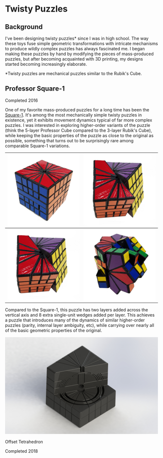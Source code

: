 # Twisty Puzzles

## Background

I've been designing twisty puzzles* since I was in high school. The way these toys fuse simple geometric transformations with intricate mechanisms to produce wildly complex puzzles has always fascinated me. I began making these puzzles by hand by modifying the pieces of mass-produced puzzles, but after becoming acquainted with 3D printing, my designs started becoming increasingly elaborate.

*Twisty puzzles are mechanical puzzles similar to the Rubik's Cube.

## Professor Square-1

Completed 2016

One of my favorite mass-produced puzzles for a long time has been the [Square-1](https://en.wikipedia.org/wiki/Square-1_(puzzle)). It's among the most mechanically simple twisty puzzles in existence, yet it exhibits movement dynamics typical of far more complex puzzles. I was interested in exploring higher-order variants of the puzzle (think the 5-layer Professor Cube compared to the 3-layer Rubik's Cube), while keeping the basic properties of the puzzle as close to the original as possible, something that turns out to be surprisingly rare among comparable Square-1 variations.

| ![Professor Square-1, solved](/content/twisty-puzzles/images/profSQ1Forum1.jpg "Professor Square-1, solved") | ![Professor Square-1, solved](/content/twisty-puzzles/images/profSQ1Forum2.jpg "Professor Square-1, rotated along horizontal axis") |
| ---- | ---- |
| ![Professor Square-1, partially scrambled](/content/twisty-puzzles/images/profSQ1Forum2.jpg "Professor Square-1, partially scrambled") | ![Professor Square-1, fully scrambled](/content/twisty-puzzles/images/profSQ1Forum4.jpg "Professor Square-1, fully scrambled") |

Compared to the Square-1, this puzzle has two layers added across the vertical axis and 8 extra single-unit wedges added per layer. This achieves a puzzle that introduces many of the dynamics of similar higher-order puzzles (parity, internal layer ambiguity, etc), while carrying over nearly all of the basic geometric properties of the original.

![Internal mechanism of the Professor Square-1](/content/twisty-puzzles/images/SQ1Render2.JPG "Internal mechanism of the Professor Square-1")

Offset Tetrahedron

Completed 2018
